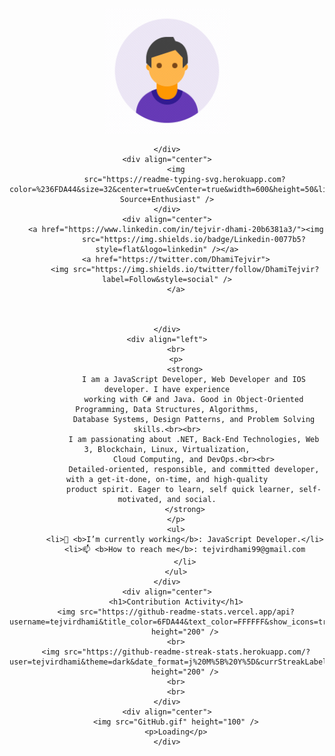 <div>
    <div align="center">
        <img src="user.gif" height="200" />

    </div>
    <div align="center">
        <img
            src="https://readme-typing-svg.herokuapp.com?color=%236FDA44&size=32&center=true&vCenter=true&width=600&height=50&lines=Hi+👋,+I'm+Tejvir;Software+Developer;Web+Developer;Open-Source+Enthusiast" />
    </div>
    <div align="center">
        <a href="https://www.linkedin.com/in/tejvir-dhami-20b6381a3/"><img
                src="https://img.shields.io/badge/Linkedin-0077b5?style=flat&logo=linkedin" /></a>
        <a href="https://twitter.com/DhamiTejvir">
            <img src="https://img.shields.io/twitter/follow/DhamiTejvir?label=Follow&style=social" />
        </a>



    </div>
    <div align="left">
        <br>
        <p>
            <strong>
                I am a JavaScript Developer, Web Developer and IOS developer. I have experience
                working with C# and Java. Good in Object-Oriented Programming, Data Structures, Algorithms,
                Database Systems, Design Patterns, and Problem Solving skills.<br><br>
                I am passionating about .NET, Back-End Technologies, Web 3, Blockchain, Linux, Virtualization,
                Cloud Computing, and DevOps.<br><br>
                Detailed-oriented, responsible, and committed developer, with a get-it-done, on-time, and high-quality
                product spirit. Eager to learn, self quick learner, self-motivated, and social.
            </strong>
        </p>
        <ul>
            <li>🌱 <b>I’m currently working</b>: JavaScript Developer.</li>
            <li>📫 <b>How to reach me</b>: tejvirdhami99@gmail.com
            </li>
        </ul>
    </div>
    <div align="center">
        <h1>Contribution Activity</h1>
        <img src="https://github-readme-stats.vercel.app/api?username=tejvirdhami&title_color=6FDA44&text_color=FFFFFF&show_icons=true&icon_color=6FDA44&include_all_commits=true&count_private=true&theme=dark"
            height="200" />
        <br>
        <img src="https://github-readme-streak-stats.herokuapp.com/?user=tejvirdhami&theme=dark&date_format=j%20M%5B%20Y%5D&currStreakLabel=6FDA44&fire=6FDA44&ring=6FDA44"
            height="200" />
        <br>
        <br>
    </div>
    <div align="center">
        <img src="GitHub.gif" height="100" />
        <p>Loading</p>
    </div>
</div>
